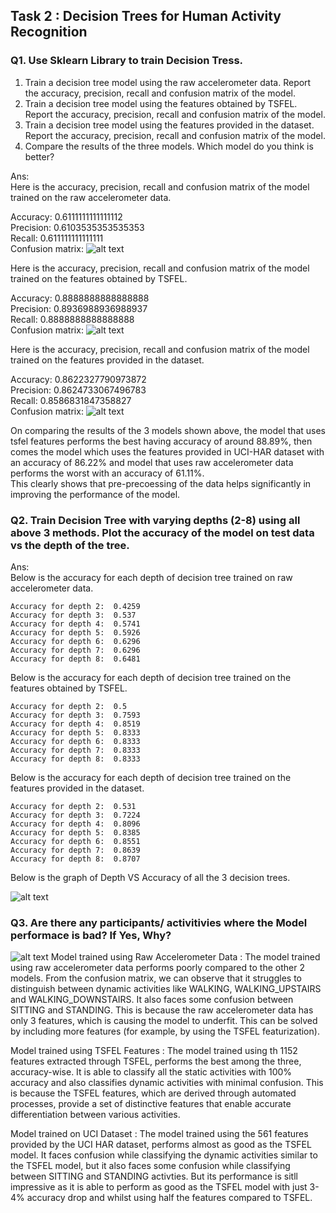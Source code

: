 ## Task 2 : Decision Trees for Human Activity Recognition ##

### Q1. Use Sklearn Library to train Decision Tress.
1. Train a decision tree model using the raw accelerometer data. Report the accuracy, precision, recall and confusion matrix of the model.
2. Train a decision tree model using the features obtained by TSFEL. Report the accuracy, precision, recall and confusion matrix of the model.
3. Train a decision tree model using the features provided in the dataset. Report the accuracy, precision, recall and confusion matrix of the model.
4. Compare the results of the three models. Which model do you think is better? 

Ans:      
Here is the accuracy, precision, recall and confusion matrix of the model trained on the raw accelerometer data. 

Accuracy:  0.6111111111111112   
Precision:  0.6103535353535353   
Recall:  0.611111111111111   
Confusion matrix: ![alt text](./images/image-8.png)

Here is the accuracy, precision, recall and confusion matrix of the model trained on the features obtained by TSFEL.  

Accuracy:  0.8888888888888888   
Precision:  0.8936988936988937   
Recall:  0.8888888888888888   
Confusion matrix: ![alt text](./images/image-9.png)

Here is the accuracy, precision, recall and confusion matrix of the model trained on the features provided in the dataset.   

Accuracy:  0.8622327790973872    
Precision:  0.8624733067496783   
Recall:  0.8586831847358827   
Confusion matrix: ![alt text](./images/image-10.png)

On comparing the results of the 3 models shown above, the model that uses tsfel features performs the best having accuracy of around 88.89%, then comes the model which uses the features provided in UCI-HAR dataset with an accuracy of 86.22% and model that uses raw accelerometer data performs the worst with an accuracy of 61.11%.   
This clearly shows that pre-precoessing of the data helps significantly in improving the performance of the model.

### Q2. Train Decision Tree with varying depths (2-8) using all above 3 methods. Plot the accuracy of the model on test data vs the depth of the tree.    
Ans:   
Below is the accuracy for each depth of decision tree trained on raw accelerometer data. 

    Accuracy for depth 2:  0.4259   
    Accuracy for depth 3:  0.537   
    Accuracy for depth 4:  0.5741   
    Accuracy for depth 5:  0.5926   
    Accuracy for depth 6:  0.6296   
    Accuracy for depth 7:  0.6296   
    Accuracy for depth 8:  0.6481   

Below is the accuracy for each depth  of decision tree trained on the features obtained by TSFEL.

    Accuracy for depth 2:  0.5
    Accuracy for depth 3:  0.7593
    Accuracy for depth 4:  0.8519
    Accuracy for depth 5:  0.8333
    Accuracy for depth 6:  0.8333
    Accuracy for depth 7:  0.8333
    Accuracy for depth 8:  0.8333

Below is the accuracy for each depth  of decision tree trained on the features provided in the dataset.

    Accuracy for depth 2:  0.531
    Accuracy for depth 3:  0.7224
    Accuracy for depth 4:  0.8096
    Accuracy for depth 5:  0.8385
    Accuracy for depth 6:  0.8551
    Accuracy for depth 7:  0.8639
    Accuracy for depth 8:  0.8707

Below is the graph of Depth VS Accuracy of all the 3 decision trees. 

![alt text](./images/image-11.png)

### Q3. Are there any participants/ activitivies where the Model performace is bad? If Yes, Why?

![alt text](./images/image-12.png)
Model trained using Raw Accelerometer Data : The model trained using raw accelerometer data performs poorly compared to the other 2 models. From the confusion matrix, we can observe that it struggles to distinguish between dynamic activities like WALKING, WALKING_UPSTAIRS and WALKING_DOWNSTAIRS. It also faces some confusion between SITTING and STANDING. This is because the raw accelerometer data has only 3 features, which is causing the model to underfit. This can be solved by including more features (for example, by using the TSFEL featurization).

Model trained using TSFEL Features : The model trained using th 1152 features extracted through TSFEL, performs the best among the three, accuracy-wise. It is able to classify all the static activities with 100% accuracy and also classifies dynamic activities with minimal confusion. This is because the TSFEL features, which are derived through automated processes, provide a set of distinctive features that enable accurate differentiation between various activities.

Model trained on UCI Dataset : The model trained using the 561 features provided by the UCI HAR dataset, performs almost as good as the TSFEL model. It faces confusion while classifying the dynamic activities similar to the TSFEL model, but it also faces some confusion while classifying between SITTING and STANDING activties. But its performance is sitll impressive as it is able to perform as good as the TSFEL model with just 3-4% accuracy drop and whilst using half the features compared to TSFEL.